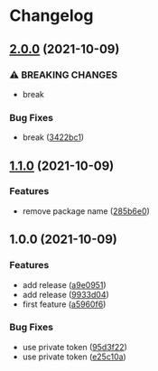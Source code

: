 # Changelog

## [2.0.0](https://www.github.com/fpetkovski/test-release-please/compare/v1.1.0...v2.0.0) (2021-10-09)


### ⚠ BREAKING CHANGES

* break

### Bug Fixes

* break ([3422bc1](https://www.github.com/fpetkovski/test-release-please/commit/3422bc1a8b8ece6a44fe7240c57378ff3f993c1e))

## [1.1.0](https://www.github.com/fpetkovski/test-release-please/compare/v1.0.0...v1.1.0) (2021-10-09)


### Features

* remove package name ([285b6e0](https://www.github.com/fpetkovski/test-release-please/commit/285b6e071a5ebd196f4a46e03d99c87803ff6a00))

## 1.0.0 (2021-10-09)


### Features

* add release ([a9e0951](https://www.github.com/fpetkovski/test-release-please/commit/a9e0951ef5735da61d3b430529e08c9fdc6932ab))
* add release ([9933d04](https://www.github.com/fpetkovski/test-release-please/commit/9933d04d606de6baa3f23219f6a4f8fdc962e482))
* first feature ([a5960f6](https://www.github.com/fpetkovski/test-release-please/commit/a5960f6c95774700e8eea849911fb95fad5c93c3))


### Bug Fixes

* use private token ([95d3f22](https://www.github.com/fpetkovski/test-release-please/commit/95d3f2207eb9c7b8c90af81d662f46849a3f607a))
* use private token ([e25c10a](https://www.github.com/fpetkovski/test-release-please/commit/e25c10a2bef570a112e4cddbd00872d76b863712))
